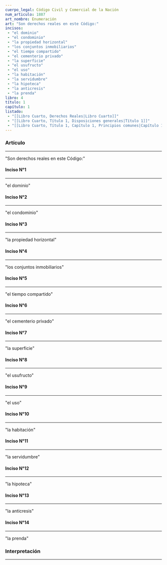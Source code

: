 ```yaml
---
cuerpo_legal: Código Civil y Comercial de la Nación
num_articulo: 1887
art_nombre: Enumeración
art: "Son derechos reales en este Código:"
incisos: 
 - "el dominio" 
 - "el condominio" 
 - "la propiedad horizontal" 
 - "los conjuntos inmobiliarios" 
 - "el tiempo compartido" 
 - "el cementerio privado" 
 - "la superficie" 
 - "el usufructo" 
 - "el uso" 
 - "la habitación" 
 - "la servidumbre" 
 - "la hipoteca" 
 - "la anticresis" 
 - "la prenda" 
libro: 4
título: 1
capítulo: 1
listado:
 - "[[Libro Cuarto, Derechos Reales|Libro Cuarto]]"
 - "[[Libro Cuarto, Título 1, Disposiciones generales|Título 1]]"
 - "[[Libro Cuarto, Título 1, Capítulo 1, Principios comunes|Capítulo 1]]"
---
```

### Artículo
---
"Son derechos reales en este Código:"

#### Inciso N°1
---
"el dominio"

#### Inciso N°2
---
"el condominio"

#### Inciso N°3
---
"la propiedad horizontal"

#### Inciso N°4
---
"los conjuntos inmobiliarios"

#### Inciso N°5
---
"el tiempo compartido"

#### Inciso N°6
---
"el cementerio privado"

#### Inciso N°7
---
"la superficie"

#### Inciso N°8
---
"el usufructo"

#### Inciso N°9
---
"el uso"

#### Inciso N°10
---
"la habitación"

#### Inciso N°11
---
"la servidumbre"

#### Inciso N°12
---
"la hipoteca"

#### Inciso N°13
---
"la anticresis"

#### Inciso N°14
---
"la prenda"


### Interpretación
---
